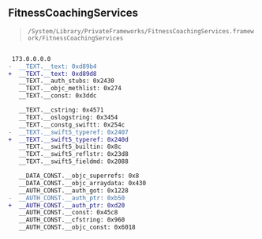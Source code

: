 ## FitnessCoachingServices

> `/System/Library/PrivateFrameworks/FitnessCoachingServices.framework/FitnessCoachingServices`

```diff

 173.0.0.0.0
-  __TEXT.__text: 0xd89b4
+  __TEXT.__text: 0xd89d8
   __TEXT.__auth_stubs: 0x2430
   __TEXT.__objc_methlist: 0x274
   __TEXT.__const: 0x3ddc

   __TEXT.__cstring: 0x4571
   __TEXT.__oslogstring: 0x3454
   __TEXT.__constg_swiftt: 0x254c
-  __TEXT.__swift5_typeref: 0x2407
+  __TEXT.__swift5_typeref: 0x240d
   __TEXT.__swift5_builtin: 0x8c
   __TEXT.__swift5_reflstr: 0x23d8
   __TEXT.__swift5_fieldmd: 0x2088

   __DATA_CONST.__objc_superrefs: 0x8
   __DATA_CONST.__objc_arraydata: 0x430
   __AUTH_CONST.__auth_got: 0x1228
-  __AUTH_CONST.__auth_ptr: 0xb50
+  __AUTH_CONST.__auth_ptr: 0xd20
   __AUTH_CONST.__const: 0x45c8
   __AUTH_CONST.__cfstring: 0x960
   __AUTH_CONST.__objc_const: 0x6018

```
